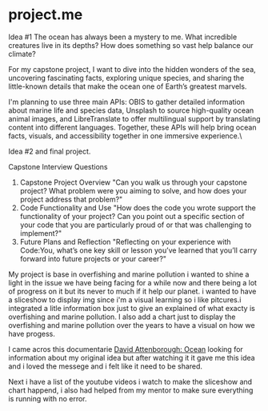 # project.me
Idea #1
The ocean has always been a mystery to me.
 What incredible creatures live in its depths? How does something so vast help balance our climate?

For my capstone project, I want to dive into the hidden wonders of the sea, uncovering fascinating facts, exploring unique species, and sharing the little-known details that make the ocean one of Earth’s greatest marvels.

I'm planning to use three main APIs:
OBIS to gather detailed information about marine life and species data,
Unsplash to source high-quality ocean animal images, and
LibreTranslate to offer multilingual support by translating content into different languages.
Together, these APIs will help bring ocean facts, visuals, and accessibility together in one immersive experience.\

Idea #2 and final project.

Capstone Interview Questions
1. Capstone Project Overview
 "Can you walk us through your capstone project? What problem were you aiming to solve, and how does your project address that problem?"
2. Code Functionality and Use
 "How does the code you wrote support the functionality of your project? Can you point out a specific section of your code that you are particularly proud of or that was challenging to implement?"
3. Future Plans and Reflection
 "Reflecting on your experience with Code:You, what’s one key skill or lesson you’ve learned that you’ll carry forward into future projects or your career?" 


My project is base in overfishing and marine pollution i wanted to shine a light in the issue we have being facing for a while now and there being a lot of progress on it but its never to much if it help our planet. i wanted to have a sliceshow to display img since i'm a visual learning so i like pitcures.i integrated a litle information box just to give an explained of what exacty is overfishing and marine pollution. I also add a chart just to display the overfishing and marine pollution over the years to have a visual on how we have progess.   

I came acros this documentarie  <a href="https://www.youtube.com/watch?v=v5J7aP2FYH4&ab_channel=NationalGeographic" target="_blank">David Attenborough: Ocean</a>  looking for information about my original idea but after watching it it gave me this idea and i loved the messege and i felt like it need to be shared. 


Next i have a list of the youtube videos i watch to make the sliceshow and chart happend, i also had helped from my mentor to make sure everything is running with no error.
<!--https://www.youtube.com/watch?v=Pnlt1NiBt68&ab_channel=CodeBlessYou-->
<!--https://www.youtube.com/watch?v=2dsU-j8albM&t=54s&ab_channel=NsquaredCoding-->
<!-- https://www.youtube.com/watch?v=gQRNYIRZMmA&ab_channel=VincePolston -->
<!-- https://www.youtube.com/watch?v=FtZwJZB0xb8&t=336s&ab_channel=TheCodeAngle  -->
